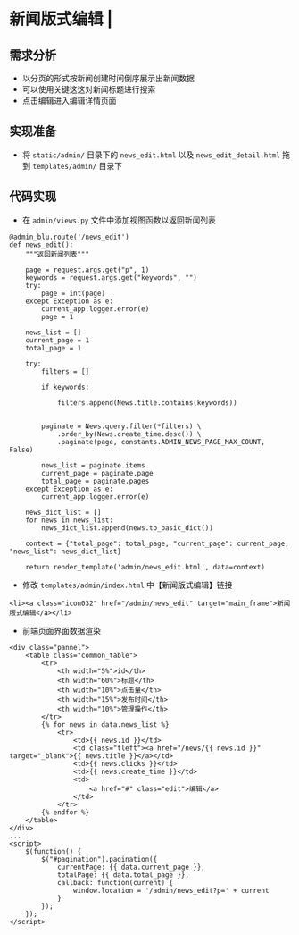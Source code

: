 # 新闻版式编辑 \|

## 需求分析 <a id="&#x9700;&#x6C42;&#x5206;&#x6790;"></a>

* 以分页的形式按新闻创建时间倒序展示出新闻数据
* 可以使用关键这这对新闻标题进行搜索
* 点击编辑进入编辑详情页面

## 实现准备 <a id="&#x5B9E;&#x73B0;&#x51C6;&#x5907;"></a>

* 将 `static/admin/` 目录下的 `news_edit.html` 以及 `news_edit_detail.html` 拖到 `templates/admin/` 目录下

## 代码实现 <a id="&#x4EE3;&#x7801;&#x5B9E;&#x73B0;"></a>

* 在 `admin/views.py` 文件中添加视图函数以返回新闻列表

```text
@admin_blu.route('/news_edit')
def news_edit():
    """返回新闻列表"""

    page = request.args.get("p", 1)
    keywords = request.args.get("keywords", "")
    try:
        page = int(page)
    except Exception as e:
        current_app.logger.error(e)
        page = 1

    news_list = []
    current_page = 1
    total_page = 1

    try:
        filters = []
        
        if keywords:
            
            filters.append(News.title.contains(keywords))

        
        paginate = News.query.filter(*filters) \
            .order_by(News.create_time.desc()) \
            .paginate(page, constants.ADMIN_NEWS_PAGE_MAX_COUNT, False)

        news_list = paginate.items
        current_page = paginate.page
        total_page = paginate.pages
    except Exception as e:
        current_app.logger.error(e)

    news_dict_list = []
    for news in news_list:
        news_dict_list.append(news.to_basic_dict())

    context = {"total_page": total_page, "current_page": current_page, "news_list": news_dict_list}

    return render_template('admin/news_edit.html', data=context)
```

* 修改 `templates/admin/index.html` 中【新闻版式编辑】链接

```text
<li><a class="icon032" href="/admin/news_edit" target="main_frame">新闻版式编辑</a></li>
```

* 前端页面界面数据渲染

```text
<div class="pannel">            
    <table class="common_table">
        <tr>
            <th width="5%">id</th>
            <th width="60%">标题</th>
            <th width="10%">点击量</th>
            <th width="15%">发布时间</th>
            <th width="10%">管理操作</th>
        </tr>
        {% for news in data.news_list %}
            <tr>
                <td>{{ news.id }}</td>
                <td class="tleft"><a href="/news/{{ news.id }}" target="_blank">{{ news.title }}</a></td>
                <td>{{ news.clicks }}</td>
                <td>{{ news.create_time }}</td>
                <td>
                    <a href="#" class="edit">编辑</a>
                </td>
            </tr>
        {% endfor %}
    </table>
</div>
...
<script>
    $(function() {
        $("#pagination").pagination({
            currentPage: {{ data.current_page }},
            totalPage: {{ data.total_page }},
            callback: function(current) {
                window.location = '/admin/news_edit?p=' + current
            }
        });
    });
</script>
```


